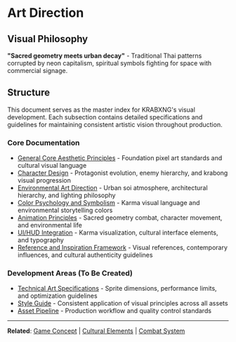 # Art Direction

## Visual Philosophy

**"Sacred geometry meets urban decay"** - Traditional Thai patterns corrupted by neon capitalism, spiritual symbols fighting for space with commercial signage.

## Structure

This document serves as the master index for KRABXNG's visual development. Each subsection contains detailed specifications and guidelines for maintaining consistent artistic vision throughout production.

### Core Documentation

- [General Core Aesthetic Principles](./art-direction/core-aesthetic-principles.md) - Foundation pixel art standards and cultural visual language
- [Character Design](./art-direction/character-design.md) - Protagonist evolution, enemy hierarchy, and krabong visual progression  
- [Environmental Art Direction](./art-direction/environmental-art-direction.md) - Urban soi atmosphere, architectural hierarchy, and lighting philosophy
- [Color Psychology and Symbolism](./art-direction/color-psychology-symbolism.md) - Karma visual language and environmental storytelling colors
- [Animation Principles](./art-direction/animation-principles.md) - Sacred geometry combat, character movement, and environmental life
- [UI/HUD Integration](./art-direction/ui-hud-integration.md) - Karma visualization, cultural interface elements, and typography
- [Reference and Inspiration Framework](./art-direction/reference-inspiration-framework.md) - Visual references, contemporary influences, and cultural authenticity guidelines

### Development Areas (To Be Created)
- [Technical Art Specifications](./art-direction/technical-specifications.md) - Sprite dimensions, performance limits, and optimization guidelines
- [Style Guide](./art-direction/style-guide.md) - Consistent application of visual principles across all assets
- [Asset Pipeline](./art-direction/asset-pipeline.md) - Production workflow and quality control standards

---

**Related**: [Game Concept](./game-concept.md) | [Cultural Elements](./cultural-elements.md) | [Combat System](./combat-system.md)